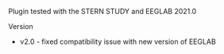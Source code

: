 Plugin tested with the STERN STUDY and EEGLAB 2021.0

Version
- v2.0 - fixed compatibility issue with new version of EEGLAB
